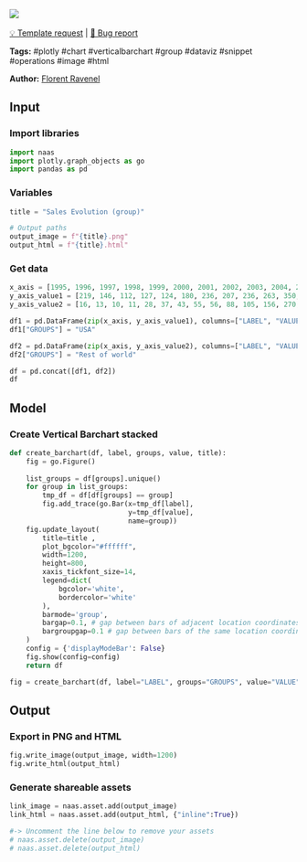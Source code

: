 <a href="https://app.naas.ai/user-redirect/naas/downloader?url=https://raw.githubusercontent.com/jupyter-naas/awesome-notebooks/master/Plotly/Plotly_Create_Vertical_Barchart_group.ipynb" target="_parent"><img src="https://naasai-public.s3.eu-west-3.amazonaws.com/open_in_naas.svg"/></a><br><br><a href="https://github.com/jupyter-naas/awesome-notebooks/issues/new?assignees=&labels=&template=template-request.md&title=Tool+-+Action+of+the+notebook+">💡 Template request</a> | <a href="https://github.com/jupyter-naas/awesome-notebooks/issues/new?assignees=&labels=&template=bug_report.md&title=Plotly+-+Create+Vertical+Barchart+group:+Error+short+description">🚨 Bug report</a>

**Tags:** #plotly #chart #verticalbarchart #group #dataviz #snippet #operations #image #html

**Author:** [Florent Ravenel](https://www.linkedin.com/in/ACoAABCNSioBW3YZHc2lBHVG0E_TXYWitQkmwog/)

## Input

### Import libraries


```python
import naas
import plotly.graph_objects as go
import pandas as pd
```

### Variables


```python
title = "Sales Evolution (group)"

# Output paths
output_image = f"{title}.png"
output_html = f"{title}.html"
```

### Get data


```python
x_axis = [1995, 1996, 1997, 1998, 1999, 2000, 2001, 2002, 2003, 2004, 2005, 2006, 2007, 2008, 2009, 2010, 2011, 2012]
y_axis_value1 = [219, 146, 112, 127, 124, 180, 236, 207, 236, 263, 350, 430, 474, 526, 488, 537, 500, 439]
y_axis_value2 = [16, 13, 10, 11, 28, 37, 43, 55, 56, 88, 105, 156, 270, 299, 340, 403, 549, 499]

df1 = pd.DataFrame(zip(x_axis, y_axis_value1), columns=["LABEL", "VALUE"])
df1["GROUPS"] = "USA"

df2 = pd.DataFrame(zip(x_axis, y_axis_value2), columns=["LABEL", "VALUE"])
df2["GROUPS"] = "Rest of world"

df = pd.concat([df1, df2])
df
```

## Model

### Create Vertical Barchart stacked


```python
def create_barchart(df, label, groups, value, title):
    fig = go.Figure()
    
    list_groups = df[groups].unique()
    for group in list_groups:
        tmp_df = df[df[groups] == group]
        fig.add_trace(go.Bar(x=tmp_df[label],
                             y=tmp_df[value],
                             name=group))
    fig.update_layout(
        title=title ,
        plot_bgcolor="#ffffff",
        width=1200,
        height=800,
        xaxis_tickfont_size=14,
        legend=dict(
            bgcolor='white',
            bordercolor='white'
        ),
        barmode='group',
        bargap=0.1, # gap between bars of adjacent location coordinates.
        bargroupgap=0.1 # gap between bars of the same location coordinate.
    )
    config = {'displayModeBar': False}
    fig.show(config=config)
    return df

fig = create_barchart(df, label="LABEL", groups="GROUPS", value="VALUE", title=title)
```

## Output

### Export in PNG and HTML


```python
fig.write_image(output_image, width=1200)
fig.write_html(output_html)
```

### Generate shareable assets


```python
link_image = naas.asset.add(output_image)
link_html = naas.asset.add(output_html, {"inline":True})

#-> Uncomment the line below to remove your assets
# naas.asset.delete(output_image)
# naas.asset.delete(output_html)
```
